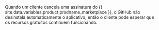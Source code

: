 Quando um cliente cancela uma assinatura do {{ site.data.variables.product.prodname_marketplace }}, o GitHub não desinstala automaticamente o aplicativo, então o cliente pode esperar que os recursos gratuitos continuem funcionando.